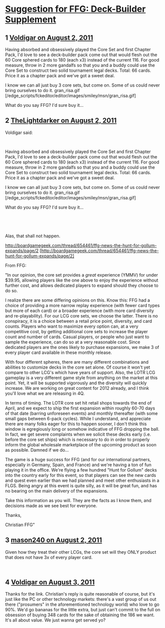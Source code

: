 # [Suggestion for FFG: Deck-Builder Supplement](https://community.fantasyflightgames.com/topic/50861-suggestion-for-ffg-deck-builder-supplement/)

## 1 [Voldigar on August 2, 2011](https://community.fantasyflightgames.com/topic/50861-suggestion-for-ffg-deck-builder-supplement/?do=findComment&comment=507839)

Having absorbed and obsessively played the Core Set and first Chapter Pack, I'd love to see a deck-builder pack come out that would flesh out the 60 Core sphered cards to 180 (each x3) instead of the current 116. For good measure, throw in 2 more gandalfs so that you and a buddy could use the Core Set to construct two solid tournament legal decks. Total: 66 cards. Price it as a chapter pack and we've got a sweet deal.

I know we can all just buy 3 core sets, but come on. Some of us could never bring ourselves to do it. gran_risa.gif [/edge_scripts/fckeditor/editor/images/smiley/msn/gran_risa.gif]

What do you say FFG? I'd sure buy it...

## 2 [TheLightdarker on August 2, 2011](https://community.fantasyflightgames.com/topic/50861-suggestion-for-ffg-deck-builder-supplement/?do=findComment&comment=507872)

Voldigar said:

 

Having absorbed and obsessively played the Core Set and first Chapter Pack, I'd love to see a deck-builder pack come out that would flesh out the 60 Core sphered cards to 180 (each x3) instead of the current 116. For good measure, throw in 2 more gandalfs so that you and a buddy could use the Core Set to construct two solid tournament legal decks. Total: 66 cards. Price it as a chapter pack and we've got a sweet deal.

I know we can all just buy 3 core sets, but come on. Some of us could never bring ourselves to do it. gran_risa.gif [/edge_scripts/fckeditor/editor/images/smiley/msn/gran_risa.gif]

What do you say FFG? I'd sure buy it...

 

 

Alas, that shall not happen.

http://boardgamegeek.com/thread/654461/ffg-news-the-hunt-for-gollum-expands/page/2 [http://boardgamegeek.com/thread/654461/ffg-news-the-hunt-for-gollum-expands/page/2]

From FFG:

"In our opinion, the core set provides a *great* experience (YMMV) for under $39.95, allowing players like the one above to enjoy the experience without further cost, and allows dedicated players to expand should they choose to do so.

I realize there are some differing opinions on this. Know this: FFG had a choice of providing a more narrow replay experience (with fewer card types but more of each card) or a broader experience (with more card diversity and re-playability). For our LCG core sets, we choose the latter. There is no conspiracy, it is a choice between a retail price point, diversity, and card counts. Players who want to maximize every option can, at a very competitive cost, by getting additional core sets to increase the player count and number of cards. Casual players, or people who just want to sample the experience, can do so at a very reasonable cost. Since dedicated players are the ones likely to purchase expansions, we make 3 of every player card available in these monthly release.

With four different spheres, there are many different combinations and abilities to customize decks in the core set alone. Of course it won't yet compare to other LCG's which have years of support. Also, the LOTR LCG gameplay is a very different game style from anything on the market at this point. Yet, it will be supported vigorously and the diversity will quickly increase. We are working on great content for 2012 already, and I think you'll love what we are releasing in 4Q.

In terms of timing. The LOTR core set hit retail shops towards the end of April, and we expect to ship the first expansion within roughly 60-70 days of that date (barring unforeseen events) and monthly thereafter (with some small gaps between 6-pack cycles). While I understand, and appreciate there are many folks eager for this to happen sooner, I don't think this window is egregiously long or somehow indicative of FFG dropping the ball. In fact, we get severe complaints when we solicit these decks early (i.e. before the core set ships) which is necessary to do in order to properly inform the global wholesale marketplace of the upcoming product as soon as possible. Damned if we do...

The game is a huge success for FFG (and for our international partners, especially in Germany, Spain, and France) and we're having a ton of fun playing it in the office. We're flying a few hundred "Hunt for Gollum" decks into the country early for this event, so that players can see the new cards and quest even earlier than we had planned and meet other enthusiasts in a FLGS. Being angry at this event is quite silly, as it will be great fun, and has no bearing on the main delivery of the expansions.

Take this information as you will. They are the facts as I know them, and decisions made as we see best for everyone.

Thanks,

Christian
FFG"

## 3 [mason240 on August 2, 2011](https://community.fantasyflightgames.com/topic/50861-suggestion-for-ffg-deck-builder-supplement/?do=findComment&comment=507904)

Given how they treat their other LCGs, the core set will they ONLY product that does not have 3x of every player card.

 

## 4 [Voldigar on August 3, 2011](https://community.fantasyflightgames.com/topic/50861-suggestion-for-ffg-deck-builder-supplement/?do=findComment&comment=508036)

Thanks for the link. Christian's reply is quite reasonable of course, but it's just like the PC or other technology markets: there's a vast group of us out there ("prosumers" in the aforementioned technology world) who love to go 90%. We'd go bananas for the little extra, but just can't commit to the full on obsession of buying 348 cards for the sake of obtaining the 186 we want. It's all about value. We just wanna get served yo?

